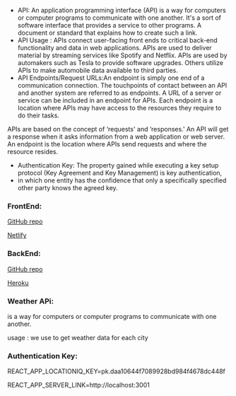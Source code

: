 
- API: An application programming interface (API) is a way for computers or computer programs to communicate with one another.
It's a sort of software interface that provides a service to other programs. A document or standard that explains how to create such a link.
 - API Usage : APIs connect user-facing front ends to critical back-end functionality and data in web applications. APIs are used to deliver material by streaming services like Spotify and Netflix.
APIs are used by automakers such as Tesla to provide software upgrades. Others utilize APIs to make automobile data available to third parties.
- API Endpoints/Request URLs:An endpoint is simply one end of a communication connection. The touchpoints of contact between an API and another system are referred to as endpoints. A URL of a server or service can be included in an endpoint for APIs. Each endpoint is a location where APIs may have access to the resources they require to do their tasks.

APIs are based on the concept of ‘requests' and ‘responses.' An API will get a response when it asks information from a web application or web server. 
An endpoint is the location where APIs send requests and where the resource resides.

- Authentication Key: The property gained while executing a key setup protocol (Key Agreement and Key Management) is key authentication, 
- in which one entity has the confidence that only a specifically specified other party knows the agreed key.

### FrontEnd: 
[GitHub repo](https://github.com/Hamzamt99/city-explorer)

[Netlify](https://6151c0c0a9a29a05e1e88df2--sleepy-bartik-a8b38e.netlify.app)

### BackEnd:
[GitHub repo](https://github.com/Hamzamt99/city-explorer-api)

[Heroku](https://city-explorer33.herokuapp.com)

### Weather APi: 
 is a way for computers or computer programs to communicate with one another.
 
 usage : we use to get weather data for each city

### Authentication Key: 

REACT_APP_LOCATIONIQ_KEY=pk.daa10644f7089928bd984f4678dc448f

REACT_APP_SERVER_LINK=http://localhost:3001




